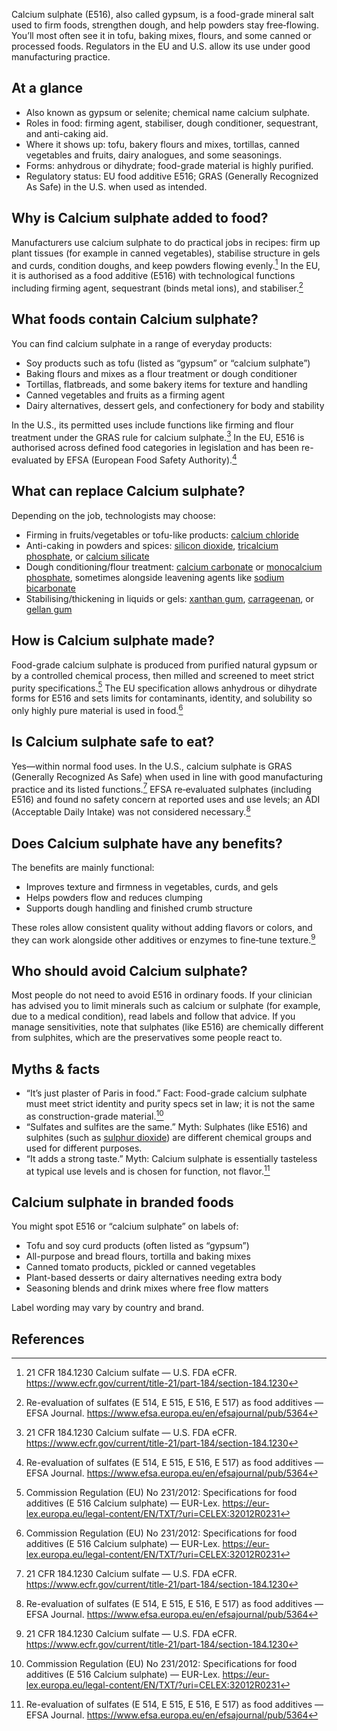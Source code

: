 Calcium sulphate (E516), also called gypsum, is a food-grade mineral salt used to firm foods, strengthen dough, and help powders stay free‑flowing. You’ll most often see it in tofu, baking mixes, flours, and some canned or processed foods. Regulators in the EU and U.S. allow its use under good manufacturing practice.

<!--more-->

## At a glance
- Also known as gypsum or selenite; chemical name calcium sulphate.
- Roles in food: firming agent, stabiliser, dough conditioner, sequestrant, and anti-caking aid.
- Where it shows up: tofu, bakery flours and mixes, tortillas, canned vegetables and fruits, dairy analogues, and some seasonings.
- Forms: anhydrous or dihydrate; food-grade material is highly purified.
- Regulatory status: EU food additive E516; GRAS (Generally Recognized As Safe) in the U.S. when used as intended.

## Why is Calcium sulphate added to food?
Manufacturers use calcium sulphate to do practical jobs in recipes: firm up plant tissues (for example in canned vegetables), stabilise structure in gels and curds, condition doughs, and keep powders flowing evenly.[^1] In the EU, it is authorised as a food additive (E516) with technological functions including firming agent, sequestrant (binds metal ions), and stabiliser.[^2]

## What foods contain Calcium sulphate?
You can find calcium sulphate in a range of everyday products:
- Soy products such as tofu (listed as “gypsum” or “calcium sulphate”)
- Baking flours and mixes as a flour treatment or dough conditioner
- Tortillas, flatbreads, and some bakery items for texture and handling
- Canned vegetables and fruits as a firming agent
- Dairy alternatives, dessert gels, and confectionery for body and stability

In the U.S., its permitted uses include functions like firming and flour treatment under the GRAS rule for calcium sulphate.[^1] In the EU, E516 is authorised across defined food categories in legislation and has been re-evaluated by EFSA (European Food Safety Authority).[^2]

## What can replace Calcium sulphate?
Depending on the job, technologists may choose:
- Firming in fruits/vegetables or tofu-like products: [calcium chloride](/e509-calcium-chloride)
- Anti-caking in powders and spices: [silicon dioxide](/e551-silicon-dioxide), [tricalcium phosphate](/e341iii-tricalcium-phosphate), or [calcium silicate](/e552-calcium-silicate)
- Dough conditioning/flour treatment: [calcium carbonate](/e170-calcium-carbonates) or [monocalcium phosphate](/e341i-monocalcium-phosphate), sometimes alongside leavening agents like [sodium bicarbonate](/e500ii-sodium-bicarbonate)
- Stabilising/thickening in liquids or gels: [xanthan gum](/e415-xanthan-gum), [carrageenan](/e407-carrageenan), or [gellan gum](/e418-gellan-gum)

## How is Calcium sulphate made?
Food-grade calcium sulphate is produced from purified natural gypsum or by a controlled chemical process, then milled and screened to meet strict purity specifications.[^3] The EU specification allows anhydrous or dihydrate forms for E516 and sets limits for contaminants, identity, and solubility so only highly pure material is used in food.[^3]

## Is Calcium sulphate safe to eat?
Yes—within normal food uses. In the U.S., calcium sulphate is GRAS (Generally Recognized As Safe) when used in line with good manufacturing practice and its listed functions.[^1] EFSA re‑evaluated sulphates (including E516) and found no safety concern at reported uses and use levels; an ADI (Acceptable Daily Intake) was not considered necessary.[^2]

## Does Calcium sulphate have any benefits?
The benefits are mainly functional:
- Improves texture and firmness in vegetables, curds, and gels
- Helps powders flow and reduces clumping
- Supports dough handling and finished crumb structure

These roles allow consistent quality without adding flavors or colors, and they can work alongside other additives or enzymes to fine‑tune texture.[^1]

## Who should avoid Calcium sulphate?
Most people do not need to avoid E516 in ordinary foods. If your clinician has advised you to limit minerals such as calcium or sulphate (for example, due to a medical condition), read labels and follow that advice. If you manage sensitivities, note that sulphates (like E516) are chemically different from sulphites, which are the preservatives some people react to.

## Myths & facts
- “It’s just plaster of Paris in food.” Fact: Food-grade calcium sulphate must meet strict identity and purity specs set in law; it is not the same as construction-grade material.[^3]
- “Sulfates and sulfites are the same.” Myth: Sulphates (like E516) and sulphites (such as [sulphur dioxide](/e220-sulphur-dioxide)) are different chemical groups and used for different purposes.
- “It adds a strong taste.” Myth: Calcium sulphate is essentially tasteless at typical use levels and is chosen for function, not flavor.[^2]

## Calcium sulphate in branded foods
You might spot E516 or “calcium sulphate” on labels of:
- Tofu and soy curd products (often listed as “gypsum”)
- All-purpose and bread flours, tortilla and baking mixes
- Canned tomato products, pickled or canned vegetables
- Plant-based desserts or dairy alternatives needing extra body
- Seasoning blends and drink mixes where free flow matters

Label wording may vary by country and brand.

## References
[^1]: 21 CFR 184.1230 Calcium sulfate — U.S. FDA eCFR. https://www.ecfr.gov/current/title-21/part-184/section-184.1230
[^2]: Re-evaluation of sulfates (E 514, E 515, E 516, E 517) as food additives — EFSA Journal. https://www.efsa.europa.eu/en/efsajournal/pub/5364
[^3]: Commission Regulation (EU) No 231/2012: Specifications for food additives (E 516 Calcium sulphate) — EUR-Lex. https://eur-lex.europa.eu/legal-content/EN/TXT/?uri=CELEX:32012R0231
